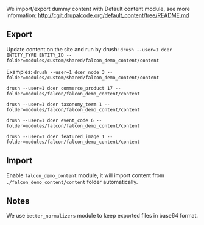 We import/export dummy content with Default content module, 
see more information: http://cgit.drupalcode.org/default_content/tree/README.md

## Export
Update content on the site and run by drush:
`drush --user=1 dcer ENTITY_TYPE ENTITY_ID --folder=modules/custom/shared/falcon_demo_content/content`

Examples:
`drush --user=1 dcer node 3 --folder=modules/custom/shared/falcon_demo_content/content`

`drush --user=1 dcer commerce_product 17 --folder=modules/falcon/falcon_demo_content/content`

`drush --user=1 dcer taxonomy_term 1 --folder=modules/falcon/falcon_demo_content/content`

`drush --user=1 dcer event_code 6 --folder=modules/falcon/falcon_demo_content/content`

`drush --user=1 dcer featured_image 1 --folder=modules/falcon/falcon_demo_content/content`

## Import
Enable `falcon_demo_content` module, it will import content from `./falcon_demo_content/content` folder automatically.

## Notes
We use `better_normalizers` module to keep exported files in base64 format.

